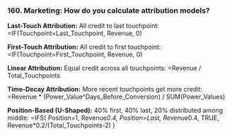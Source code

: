 ### 160. **Marketing: How do you calculate attribution models?**

**Last-Touch Attribution:**
All credit to last touchpoint: =IF(Touchpoint=Last_Touchpoint, Revenue, 0)

**First-Touch Attribution:**
All credit to first touchpoint: =IF(Touchpoint=First_Touchpoint, Revenue, 0)

**Linear Attribution:**
Equal credit across all touchpoints: =Revenue / Total_Touchpoints

**Time-Decay Attribution:**
More recent touchpoints get more credit:
=Revenue * (Power_Value^Days_Before_Conversion) / SUM(Power_Values)

**Position-Based (U-Shaped):**
40% first, 40% last, 20% distributed among middle:
=IFS(
Position=1, Revenue*0.4,
Position=Last, Revenue*0.4,
TRUE, Revenue*0.2/(Total_Touchpoints-2)
)
